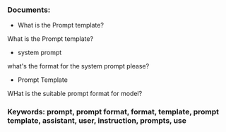 ### Documents:
- What is the Prompt template?

What is the Prompt template?
- system prompt

what's the format for the system prompt please?
- Prompt Template

WHat is the suitable prompt format for model?
### Keywords: prompt, prompt format, format, template, prompt template, assistant, user, instruction, prompts, use